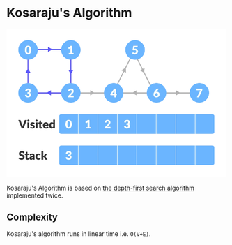 # Kosaraju's Algorithm

![](image.webp)

Kosaraju's Algorithm is based on [the depth-first search algorithm](https://www.programiz.com/dsa/graph-dfs) implemented twice.



## Complexity

Kosaraju's algorithm runs in linear time i.e. `O(V+E)`.
